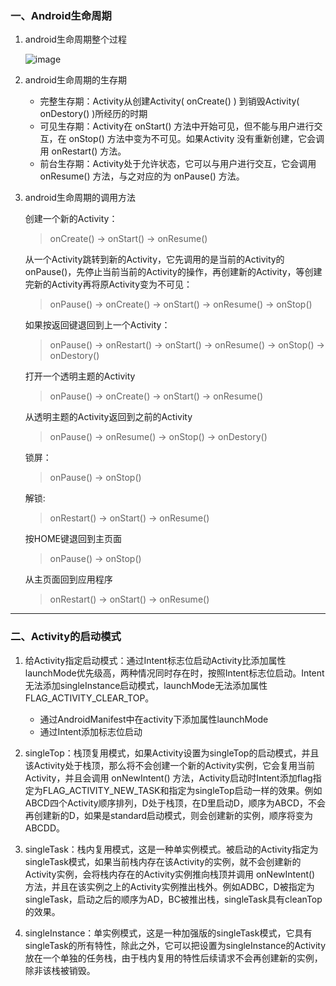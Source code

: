 ### 一、Android生命周期

1. android生命周期整个过程

    ![image](https://github.com/freedomeden/LifeCycleAndLaunchMode/blob/master/picture/activitystart_en.png)

2. android生命周期的生存期
    * 完整生存期：Activity从创建Activity( onCreate() ) 到销毁Activity( onDestory() )所经历的时期
    * 可见生存期：Activity在 onStart() 方法中开始可见，但不能与用户进行交互，在 onStop() 方法中变为不可见。如果Activity 没有重新创建，它会调用 onRestart() 方法。
    * 前台生存期：Activity处于允许状态，它可以与用户进行交互，它会调用 onResume() 方法，与之对应的为 onPause() 方法。
    

3. android生命周期的调用方法

    创建一个新的Activity：
    > onCreate() -> onStart() -> onResume()
    
    从一个Activity跳转到新的Activity，它先调用的是当前的Activity的onPause()，先停止当前当前的Activity的操作，再创建新的Activity，等创建完新的Activity再将原Activity变为不可见：
    > onPause() -> onCreate() -> onStart() -> onResume() -> onStop() 
    
    如果按返回键退回到上一个Activity：
    > onPause() -> onRestart() -> onStart() -> onResume() -> onStop() -> onDestory()
    
    打开一个透明主题的Activity
    > onPause() -> onCreate() -> onStart() -> onResume()
    
    从透明主题的Activity返回到之前的Activity
    > onPause() -> onResume() -> onStop() -> onDestory()
    
    锁屏：
    > onPause() -> onStop()
    
    解锁:
    > onRestart() -> onStart() -> onResume()
    
    按HOME键退回到主页面
    > onPause() -> onStop()
    
    从主页面回到应用程序
    > onRestart() -> onStart() -> onResume()
    
    
---
### 二、Activity的启动模式

1. 给Activity指定启动模式：通过Intent标志位启动Activity比添加属性launchMode优先级高，两种情况同时存在时，按照Intent标志位启动。Intent无法添加singleInstance启动模式，launchMode无法添加属性FLAG_ACTIVITY_CLEAR_TOP。
    * 通过AndroidManifest中在activity下添加属性launchMode
    * 通过Intent添加标志位启动

2. singleTop：栈顶复用模式，如果Activity设置为singleTop的启动模式，并且该Activity处于栈顶，那么将不会创建一个新的Activity实例，它会复用当前Activity，并且会调用 onNewIntent() 方法，Activity启动时Intent添加flag指定为FLAG_ACTIVITY_NEW_TASK和指定为singleTop启动一样的效果。例如ABCD四个Activity顺序排列，D处于栈顶，在D里启动D，顺序为ABCD，不会再创建新的D，如果是standard启动模式，则会创建新的实例，顺序将变为ABCDD。


3. singleTask：栈内复用模式，这是一种单实例模式。被启动的Activity指定为singleTask模式，如果当前栈内存在该Activity的实例，就不会创建新的Activity实例，会将栈内存在的Activity实例推向栈顶并调用 onNewIntent() 方法，并且在该实例之上的Activity实例推出栈外。例如ADBC，D被指定为singleTask，启动之后的顺序为AD，BC被推出栈，singleTask具有cleanTop的效果。


4. singleInstance：单实例模式，这是一种加强版的singleTask模式，它具有singleTask的所有特性，除此之外，它可以把设置为singleInstance的Activity放在一个单独的任务栈，由于栈内复用的特性后续请求不会再创建新的实例，除非该栈被销毁。